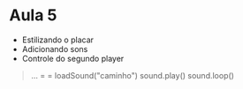 # Aula 5

- Estilizando o placar
- Adicionando sons
- Controle do segundo player


> ... = = loadSound("caminho")
> sound.play()
> sound.loop()
